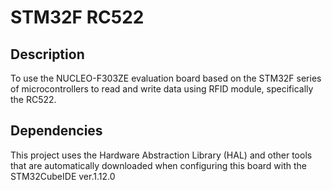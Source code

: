 # STM32F RC522
 
 ## Description
 To use the NUCLEO-F303ZE evaluation board based on the STM32F series of microcontrollers to read and write data using RFID module, specifically the RC522.
 
 ## Dependencies
 
 This project uses the Hardware Abstraction Library (HAL) and other tools that 
 are automatically downloaded when configuring this board with the STM32CubeIDE ver.1.12.0
 
